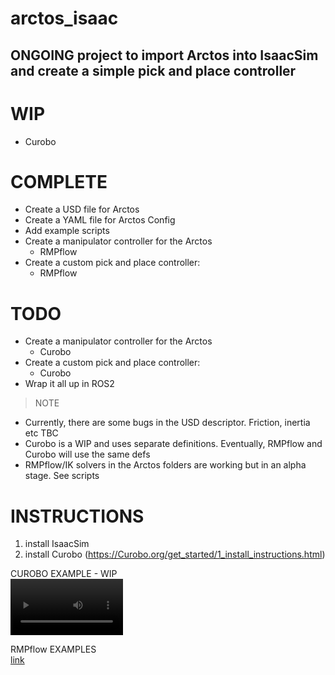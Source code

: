 # arctos_isaac

## ONGOING project to import Arctos into IsaacSim and create a simple pick and place controller

# WIP
- Curobo

# COMPLETE
- Create a USD file for Arctos
- Create a YAML file for Arctos Config
- Add example scripts
- Create a manipulator controller for the Arctos
  - RMPflow
- Create a custom pick and place controller:
  - RMPflow

# TODO
- Create a manipulator controller for the Arctos
  - Curobo
- Create a custom pick and place controller:
  - Curobo
- Wrap it all up in ROS2


>NOTE 
- Currently, there are some bugs in the USD descriptor. Friction, inertia etc TBC 
- Curobo is a WIP and uses separate definitions. Eventually, RMPflow and Curobo will use the same defs
- RMPflow/IK solvers in the Arctos folders are working but in an alpha stage. See scripts

# INSTRUCTIONS
1. install IsaacSim
2. install Curobo (https://Curobo.org/get_started/1_install_instructions.html)

CUROBO EXAMPLE - WIP    
<video src='https://github.com/user-attachments/assets/c1ed2d0d-75fa-4ba1-b1cf-ac66058737a0' width=180/>


RMPflow EXAMPLES    
[link]([/relativeToProject.md](https://github.com/hidara2000/arctos_isaac/blob/main/videos/pick_and_place_random)) 



